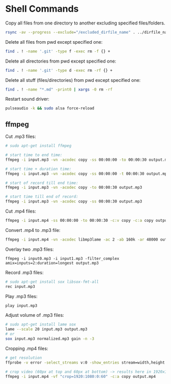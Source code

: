 # Shell Commands

Copy all files from one directory to another excluding specified files/folders.
```bash
rsync -av --progress --exclude="/excluded_dirfile_name" . ../dirfile_name
```

Delete all files from pwd except specified one:
```bash
find . ! -name '.git' -type f -exec rm -f {} +
```

Delete all directories from pwd except specified one:
```bash
find . ! -name '.git' -type d -exec rm -rf {} +
```

Delete all stuff (files/directories) from pwd except specified one:
```bash
find . ! -name "*.md" -print0 | xargs -0 rm -rf
```

Restart sound driver:
```bash
pulseaudio -k && sudo alsa force-reload
```

## ffmpeg

Cut .mp3 files:
```bash
# sudo apt-get install ffmpeg

# start time to end time:
ffmpeg -i input.mp3 -vn -acodec copy -ss 00:00:00 -to 00:00:30 output.mp3

# start time + duration time:
ffmpeg -i input.mp3 -vn -acodec copy -ss 00:00:00 -t 00:00:30 output.mp3

# start of record till end time:
ffmpeg -i input.mp3 -vn -acodec copy -to 00:00:30 output.mp3

# start time till end of record:
ffmpeg -i input.mp3 -vn -acodec copy -ss 00:00:30 output.mp3
```

Cut .mp4 files:
```bash
ffmpeg -i input.mp4 -ss 00:00:00 -to 00:00:30 -c:v copy -c:a copy output.mp4
```

Convert .mp4 to .mp3 file:
```bash
ffmpeg -i input.mp4 -vn -acodec libmp3lame -ac 2 -ab 160k -ar 48000 output.mp3
```

Overlay two .mp3 files:
```
ffmpeg -i input0.mp3 -i input1.mp3 -filter_complex amix=inputs=2:duration=longest output.mp3
```

Record .mp3 files:
```bash
# sudo apt-get install sox libsox-fmt-all
rec input.mp3
```

Play .mp3 files:
```bash
play input.mp3
```

Adjust volume of .mp3 files:
```bash
# sudo apt-get install lame sox
lame --scale 20 input.mp3 output.mp3
# or
sox input.mp3 normalized.mp3 gain -n -3
```

Cropping .mp4 files:
```bash
# get resolution
ffprobe -v error -select_streams v:0 -show_entries stream=width,height -of csv=p=0 advanced-cropped.mp4

# crop video (60px at top and 60px at bottom) -> results here in 1920x1080
ffmpeg -i input.mp4 -vf "crop=1920:1080:0:60" -c:a copy output.mp4
```

